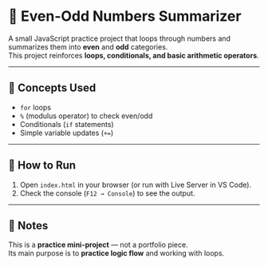 # 🔢 Even-Odd Numbers Summarizer

A small JavaScript practice project that loops through numbers and summarizes them into **even** and **odd** categories.  
This project reinforces **loops, conditionals, and basic arithmetic operators**.  

---

## 📝 Concepts Used
- `for` loops  
- `%` (modulus operator) to check even/odd  
- Conditionals (`if` statements)  
- Simple variable updates (`+=`)  

---

## 🚀 How to Run
1. Open `index.html` in your browser (or run with Live Server in VS Code).  
2. Check the console (`F12 → Console`) to see the output.  

---

## 📌 Notes
This is a **practice mini-project** — not a portfolio piece.  
Its main purpose is to **practice logic flow** and working with loops.
